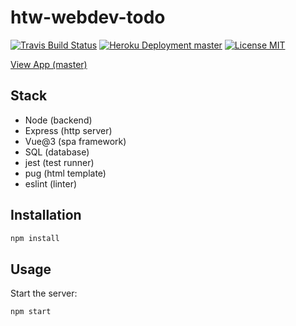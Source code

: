 # htw-webdev-todo

>

[![Travis Build Status](https://img.shields.io/travis/jneidel/htw-webdev-todo.svg?style=flat-square)](https://travis-ci.org/jneidel/htw-webdev-todo)
[![Heroku Deployment master](https://img.shields.io/badge/deployment-master-brightgreen?style=flat-square)](https://htw-wd-todo.herokuapp.com)
[![License MIT](https://img.shields.io/badge/license-GPLv3-green.svg?style=flat-square)](LICENSE)

[View App (master)](https://htw-wd-todo.herokuapp.com)

## Stack

- Node (backend)
- Express (http server)
- Vue@3 (spa framework)
- SQL (database)
- jest (test runner)
- pug (html template)
- eslint (linter)

## Installation

```sh
npm install
```

## Usage

Start the server:

```sh
npm start
```
